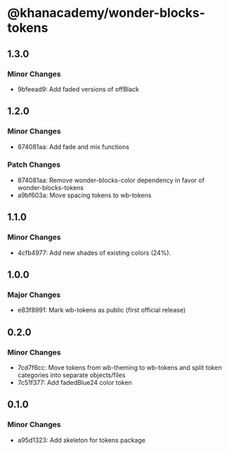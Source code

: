 # @khanacademy/wonder-blocks-tokens

## 1.3.0

### Minor Changes

-   9bfeead9: Add faded versions of offBlack

## 1.2.0

### Minor Changes

-   874081aa: Add fade and mix functions

### Patch Changes

-   874081aa: Remove wonder-blocks-color dependency in favor of wonder-blocks-tokens
-   a9bf603a: Move spacing tokens to wb-tokens

## 1.1.0

### Minor Changes

-   4cfb4977: Add new shades of existing colors (24%).

## 1.0.0

### Major Changes

-   e83f8991: Mark wb-tokens as public (first official release)

## 0.2.0

### Minor Changes

-   7cd7f6cc: Move tokens from wb-theming to wb-tokens and split token categories into separate objects/files
-   7c51f377: Add fadedBlue24 color token

## 0.1.0

### Minor Changes

-   a95d1323: Add skeleton for tokens package
